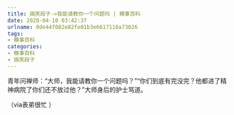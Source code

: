 ```yaml
---
title: 搞笑段子->我能请教你一个问题吗 | 糗事百科
date: 2020-04-10 03:42:37
urlname: 0de44f082e82fe01b3e6617116a73026
tags: 
- 糗事百科
categories:
- 糗事百科
- 搞笑段子
---
```

青年问禅师：“大师，我能请教你一个问题吗？”“你们到底有完没完？他都进了精神病院了你们还不放过他？”大师身后的护士骂道。

（via表弟很忙 ）


